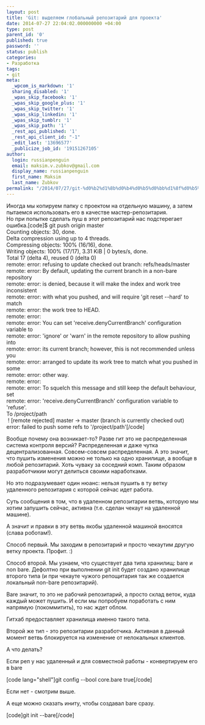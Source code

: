 ```yaml
---
layout: post
title: 'Git: выделяем глобальный репозитарий для проекта'
date: 2014-07-27 22:04:02.000000000 +04:00
type: post
parent_id: '0'
published: true
password: ''
status: publish
categories:
- Разработка
tags:
- git
meta:
  _wpcom_is_markdown: '1'
  sharing_disabled: '1'
  _wpas_skip_facebook: '1'
  _wpas_skip_google_plus: '1'
  _wpas_skip_twitter: '1'
  _wpas_skip_linkedin: '1'
  _wpas_skip_tumblr: '1'
  _wpas_skip_path: '1'
  _rest_api_published: '1'
  _rest_api_client_id: "-1"
  _edit_last: '13696577'
  _publicize_job_id: '19151267105'
author:
  login: russianpenguin
  email: maksim.v.zubkov@gmail.com
  display_name: russianpenguin
  first_name: Maksim
  last_name: Zubkov
permalink: "/2014/07/27/git-%d0%b2%d1%8b%d0%b4%d0%b5%d0%bb%d1%8f%d0%b5%d0%bc-%d0%b3%d0%bb%d0%be%d0%b1%d0%b0%d0%bb%d1%8c%d0%bd%d1%8b%d0%b9-%d1%80%d0%b5%d0%bf%d0%be%d0%b7%d0%b8%d1%82%d0%b0%d1%80%d0%b8%d0%b9-%d0%b4%d0%bb%d1%8f/"
---
```

Иногда мы копируем папку с проектом на отдельную машину, а затем пытаемся использовать его в качестве мастер-репозитария.  
 Но при попытке сделать пуш в этот репозитарий нас подстерегает ошибка.[code]$ git push origin master  
Counting objects: 30, done.  
Delta compression using up to 4 threads.  
Compressing objects: 100% (16/16), done.  
Writing objects: 100% (17/17), 3.31 KiB | 0 bytes/s, done.  
Total 17 (delta 4), reused 0 (delta 0)  
remote: error: refusing to update checked out branch: refs/heads/master  
remote: error: By default, updating the current branch in a non-bare repository  
remote: error: is denied, because it will make the index and work tree inconsistent  
remote: error: with what you pushed, and will require 'git reset --hard' to match  
remote: error: the work tree to HEAD.  
remote: error:  
remote: error: You can set 'receive.denyCurrentBranch' configuration variable to  
remote: error: 'ignore' or 'warn' in the remote repository to allow pushing into  
remote: error: its current branch; however, this is not recommended unless you  
remote: error: arranged to update its work tree to match what you pushed in some  
remote: error: other way.  
remote: error:  
remote: error: To squelch this message and still keep the default behaviour, set  
remote: error: 'receive.denyCurrentBranch' configuration variable to 'refuse'.  
To /project/path  
&nbsp;! [remote rejected] master -\> master (branch is currently checked out)  
error: failed to push some refs to '/project/path'[/code]

Вообще почему она возникает-то? Разве гит это не распределенная система контроля версий? Распределенная и даже чутка децентрализованная. Совсем-совсем распределенная. А это значит, что пушить изменения можно не только на одно хранилище, а вообще в любой репозитарий. Хоть чуваку за соседний комп. Таким образом разработчикии могут делиться своими наработками.

Но это подразумевает один нюанс: нельзя пушить в ту ветку удаленного репозитария с которой сейчас идет работа.

Суть сообщения в том, что в удаленном репозитарии ветвь, которую мы хотим запушить сейчас, активна (т.е. сделан чекаут на удаленной машине).

А значит и правки в эту ветвь якобы удаленной машиной вносятся (слава роботам!).

Способ первый. Мы заходим в репозитарий и просто чекаутим другую ветку проекта. Профит. :)

Способ второй. Мы узнаем, что существует два типа хранилищ: bare и non bare. Дефолтно при выполнении git init будет создано хранилище второго типа (и при чекауте чужого репощитария так же создается локальный non-bare репозитарий).

Bare значит, то это не рабочий репозитарий, а просто склад веток, куда каждый может пушить. И если мы попробуем поработать с ним напрямую (покоммитить), то нас ждет облом.

Гитхаб предоставляет хранилища именно такого типа.

Второй же тип - это репозитарии разработчика. Активная в данный момент ветвь блокируется на изменение от нелокальных клиентов.

А что делать?

Если реп у нас удаленный и для совместной работы - конвертируем его в bare

[code lang="shell"]git config --bool core.bare true[/code]

Если нет - смотрим выше.

А еще можно сказать иниту, чтобы создавал bare сразу.

[code]git init --bare[/code]

